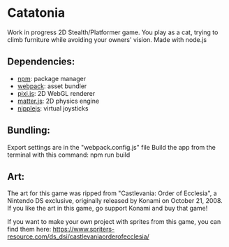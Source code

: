 # Catatonia
 
Work in progress 2D Stealth/Platformer game. You play as a cat, trying to climb furniture while avoiding your owners' vision. Made with node.js

## Dependencies:
* [npm](https://www.npmjs.com/get-npm): package manager
* [webpack](https://webpack.js.org/guides/getting-started/): asset bundler 
* [pixi.js](https://www.pixijs.com/): 2D WebGL renderer
* [matter.js](https://www.npmjs.com/package/matter-js): 2D physics engine 
* [nipplejs](https://www.npmjs.com/package/nipplejs): virtual joysticks

## Bundling:
Export settings are in the "webpack.config.js" file
Build the app from the terminal with this command:
        npm run build

## Art:
The art for this game was ripped from "Castlevania: Order of Ecclesia", a Nintendo DS exclusive, originally released by Konami on October 21, 2008. If you like the art in this game, go support Konami and buy that game! 

If you want to make your own project with sprites from this game, you can find them here:
https://www.spriters-resource.com/ds_dsi/castlevaniaorderofecclesia/
